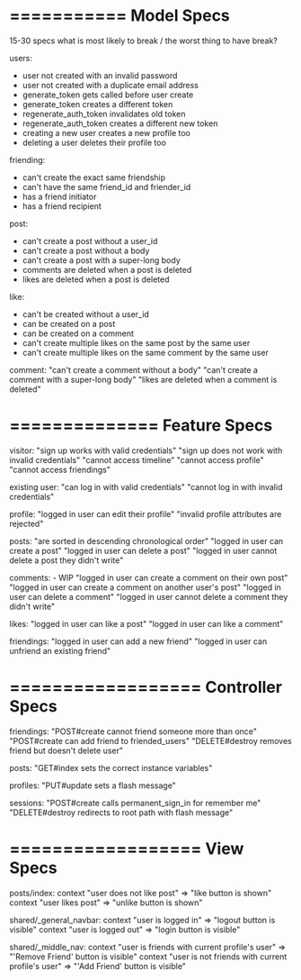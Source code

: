 ===========
Model Specs
===========

15-30 specs
what is most likely to break / the worst thing to have break?

users: 
- user not created with an invalid password
- user not created with a duplicate email address
- generate_token gets called before user create
- generate_token creates a different token
- regenerate_auth_token invalidates old token
- regenerate_auth_token creates a different new token
- creating a new user creates a new profile too
- deleting a user deletes their profile too


friending:
- can't create the exact same friendship
- can't have the same friend_id and friender_id
- has a friend initiator
- has a friend recipient


post:
- can't create a post without a user_id
- can't create a post without a body
- can't create a post with a super-long body
- comments are deleted when a post is deleted
- likes are deleted when a post is deleted


like: 
- can't be created without a user_id
- can be created on a post
- can be created on a comment
- can't create multiple likes on the same post by the same user
- can't create multiple likes on the same comment by the same user


comment:
"can't create a comment without a body"
"can't create a comment with a super-long body"
"likes are deleted when a comment is deleted"


==============
Feature Specs
==============

visitor:
"sign up works with valid credentials"
"sign up does not work with invalid credentials"
"cannot access timeline"
"cannot access profile"
"cannot access friendings"

existing user:
"can log in with valid credentials"
"cannot log in with invalid credentials"


profile:
"logged in user can edit their profile"
"invalid profile attributes are rejected"


posts:
"are sorted in descending chronological order"
"logged in user can create a post"
"logged in user can delete a post"
"logged in user cannot delete a post they didn't write"
 

comments: - WIP
"logged in user can create a comment on their own post"
"logged in user can create a comment on another user's post"
"logged in user can delete a comment"
"logged in user cannot delete a comment they didn't write"


likes:
"logged in user can like a post"
"logged in user can like a comment"



friendings:
"logged in user can add a new friend"
"logged in user can unfriend an existing friend"


==================
Controller Specs
==================
friendings:
"POST#create cannot friend someone more than once"
"POST#create can add friend to friended_users"
"DELETE#destroy removes friend but doesn't delete user"


posts:
"GET#index sets the correct instance variables"


profiles:
"PUT#update sets a flash message"


sessions:
"POST#create calls permanent_sign_in for remember me"
"DELETE#destroy redirects to root path with flash message" 


==================
View Specs
==================
posts/index:
context "user does not like post" => "like button is shown"
context "user likes post" => "unlike button is shown"


shared/_general_navbar:
context "user is logged in" => "logout button is visible"
context "user is logged out" => "login button is visible"


shared/_middle_nav:
context "user is friends with current profile's user" => "'Remove Friend' button is visible"
context "user is not friends with current profile's user" => "'Add Friend' button is visible"